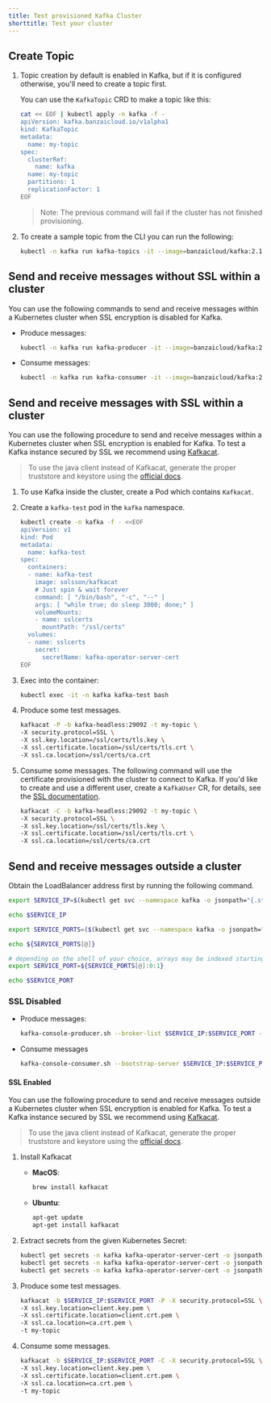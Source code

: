 ```yaml
---
title: Test provisioned Kafka Cluster
shorttitle: Test your cluster
---
```


## Create Topic

1. Topic creation by default is enabled in Kafka, but if it is configured otherwise, you'll need to create a topic first.

    You can use the `KafkaTopic` CRD to make a topic like this:

    ```bash
    cat << EOF | kubectl apply -n kafka -f -
    apiVersion: kafka.banzaicloud.io/v1alpha1
    kind: KafkaTopic
    metadata:
      name: my-topic
    spec:
      clusterRef:
        name: kafka
      name: my-topic
      partitions: 1
      replicationFactor: 1
    EOF
    ```

    > Note: The previous command will fail if the cluster has not finished provisioning.

1. To create a sample topic from the CLI you can run the following:

    ```bash
    kubectl -n kafka run kafka-topics -it --image=banzaicloud/kafka:2.13-2.4.0 --rm=true --restart=Never -- /opt/kafka/bin/kafka-topics.sh --zookeeper zookeeper-client.zookeeper:2181 --topic my-topic --create --partitions 1 --replication-factor 1
    ```

## Send and receive messages without SSL within a cluster

You can use the following commands to send and receive messages within a Kubernetes cluster when SSL encryption is disabled for Kafka.

- Produce messages:

    ```bash
    kubectl -n kafka run kafka-producer -it --image=banzaicloud/kafka:2.13-2.4.0 --rm=true --restart=Never -- /opt/kafka/bin/kafka-console-producer.sh --broker-list kafka-headless:29092 --topic my-topic
    ```

- Consume messages:

    ```bash
    kubectl -n kafka run kafka-consumer -it --image=banzaicloud/kafka:2.13-2.4.0 --rm=true --restart=Never -- /opt/kafka/bin/kafka-console-consumer.sh --bootstrap-server kafka-headless:29092 --topic my-topic --from-beginning
    ```

## Send and receive messages with SSL within a cluster

You can use the following procedure to send and receive messages within a Kubernetes cluster when SSL encryption is enabled for Kafka. To test a Kafka instance secured by SSL we recommend using [Kafkacat](https://github.com/edenhill/kafkacat).

> To use the java client instead of Kafkacat, generate the proper truststore and keystore using the [official docs](https://kafka.apache.org/documentation/#security_ssl).

1. To use Kafka inside the cluster, create a Pod which contains `Kafkacat`.
1. Create a `kafka-test` pod in the `kafka` namespace.

    ```bash
    kubectl create -n kafka -f - <<EOF
    apiVersion: v1
    kind: Pod
    metadata:
      name: kafka-test
    spec:
      containers:
      - name: kafka-test
        image: solsson/kafkacat
        # Just spin & wait forever
        command: [ "/bin/bash", "-c", "--" ]
        args: [ "while true; do sleep 3000; done;" ]
        volumeMounts:
        - name: sslcerts
          mountPath: "/ssl/certs"
      volumes:
      - name: sslcerts
        secret:
          secretName: kafka-operator-server-cert
    EOF
    ```

1. Exec into the container:

    ```bash
    kubectl exec -it -n kafka kafka-test bash
    ```

1. Produce some test messages.

    ```bash
    kafkacat -P -b kafka-headless:29092 -t my-topic \
    -X security.protocol=SSL \
    -X ssl.key.location=/ssl/certs/tls.key \
    -X ssl.certificate.location=/ssl/certs/tls.crt \
    -X ssl.ca.location=/ssl/certs/ca.crt
    ```

1. Consume some messages.
    The following command will use the certificate provisioned with the cluster to connect to Kafka. If you'd like to create and use a different user, create a `KafkaUser` CR, for details, see the [SSL documentation](../ssl).

    ```bash
    kafkacat -C -b kafka-headless:29092 -t my-topic \
    -X security.protocol=SSL \
    -X ssl.key.location=/ssl/certs/tls.key \
    -X ssl.certificate.location=/ssl/certs/tls.crt \
    -X ssl.ca.location=/ssl/certs/ca.crt
    ```

## Send and receive messages outside a cluster

Obtain the LoadBalancer address first by running the following command.

```bash
export SERVICE_IP=$(kubectl get svc --namespace kafka -o jsonpath="{.status.loadBalancer.ingress[0].ip}" envoy-loadbalancer)

echo $SERVICE_IP

export SERVICE_PORTS=($(kubectl get svc --namespace kafka -o jsonpath="{.spec.ports[*].port}" envoy-loadbalancer))

echo ${SERVICE_PORTS[@]}

# depending on the shell of your choice, arrays may be indexed starting from 0 or 1
export SERVICE_PORT=${SERVICE_PORTS[@]:0:1}

echo $SERVICE_PORT
```

### SSL Disabled

- Produce messages:

    ```bash
    kafka-console-producer.sh --broker-list $SERVICE_IP:$SERVICE_PORT --topic my-topic
    ```

- Consume messages

    ```bash
    kafka-console-consumer.sh --bootstrap-server $SERVICE_IP:$SERVICE_PORT --topic my-topic --from-beginning
    ```

#### SSL Enabled

You can use the following procedure to send and receive messages outside a Kubernetes cluster when SSL encryption is enabled for Kafka. To test a Kafka instance secured by SSL we recommend using [Kafkacat](https://github.com/edenhill/kafkacat).

> To use the java client instead of Kafkacat, generate the proper truststore and keystore using the [official docs](https://kafka.apache.org/documentation/#security_ssl).

1. Install Kafkacat

    - __MacOS__:

        ```bash
        brew install kafkacat
        ```

    - __Ubuntu__:

        ```bash
        apt-get update
        apt-get install kafkacat
        ```

1. Extract secrets from the given Kubernetes Secret:

    ```bash
    kubectl get secrets -n kafka kafka-operator-server-cert -o jsonpath="{['data']['\tls.crt']}" | base64 -D > client.crt.pem
    kubectl get secrets -n kafka kafka-operator-server-cert -o jsonpath="{['data']['\tls.key']}" | base64 -D > client.key.pem
    kubectl get secrets -n kafka kafka-operator-server-cert -o jsonpath="{['data']['\ca.crt']}" | base64 -D > ca.crt.pem
    ```

1. Produce some test messages.

    ```bash
    kafkacat -b $SERVICE_IP:$SERVICE_PORT -P -X security.protocol=SSL \
    -X ssl.key.location=client.key.pem \
    -X ssl.certificate.location=client.crt.pem \
    -X ssl.ca.location=ca.crt.pem \
    -t my-topic
    ```

1. Consume some messages.

    ```bash
    kafkacat -b $SERVICE_IP:$SERVICE_PORT -C -X security.protocol=SSL \
    -X ssl.key.location=client.key.pem \
    -X ssl.certificate.location=client.crt.pem \
    -X ssl.ca.location=ca.crt.pem \
    -t my-topic
    ```
